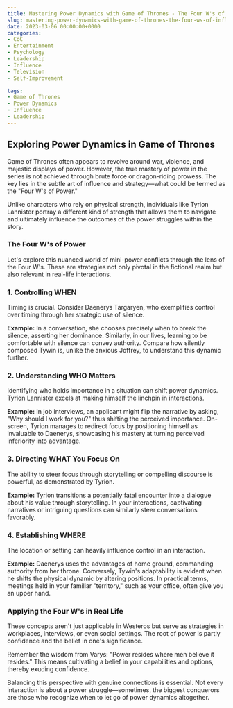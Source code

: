 ```yaml
---
title: Mastering Power Dynamics with Game of Thrones - The Four W's of Influence
slug: mastering-power-dynamics-with-game-of-thrones-the-four-ws-of-influence
date: 2023-03-06 00:00:00+0000
categories:
- CoC
- Entertainment
- Psychology
- Leadership
- Influence
- Television
- Self-Improvement

tags:
- Game of Thrones
- Power Dynamics
- Influence
- Leadership
---
```


## Exploring Power Dynamics in Game of Thrones

Game of Thrones often appears to revolve around war, violence, and majestic displays of power. However, the true mastery of power in the series is not achieved through brute force or dragon-riding prowess. The key lies in the subtle art of influence and strategy—what could be termed as the "Four W's of Power."

Unlike characters who rely on physical strength, individuals like Tyrion Lannister portray a different kind of strength that allows them to navigate and ultimately influence the outcomes of the power struggles within the story.

### The Four W's of Power

Let's explore this nuanced world of mini-power conflicts through the lens of the Four W's. These are strategies not only pivotal in the fictional realm but also relevant in real-life interactions.

### 1. Controlling WHEN

Timing is crucial. Consider Daenerys Targaryen, who exemplifies control over timing through her strategic use of silence.

**Example:** In a conversation, she chooses precisely when to break the silence, asserting her dominance. Similarly, in our lives, learning to be comfortable with silence can convey authority. Compare how silently composed Tywin is, unlike the anxious Joffrey, to understand this dynamic further.

### 2. Understanding WHO Matters

Identifying who holds importance in a situation can shift power dynamics. Tyrion Lannister excels at making himself the linchpin in interactions.

**Example:** In job interviews, an applicant might flip the narrative by asking, "Why should I work for you?" thus shifting the perceived importance. On-screen, Tyrion manages to redirect focus by positioning himself as invaluable to Daenerys, showcasing his mastery at turning perceived inferiority into advantage.

### 3. Directing WHAT You Focus On

The ability to steer focus through storytelling or compelling discourse is powerful, as demonstrated by Tyrion.

**Example:** Tyrion transitions a potentially fatal encounter into a dialogue about his value through storytelling. In your interactions, captivating narratives or intriguing questions can similarly steer conversations favorably.

### 4. Establishing WHERE

The location or setting can heavily influence control in an interaction.

**Example:** Daenerys uses the advantages of home ground, commanding authority from her throne. Conversely, Tywin's adaptability is evident when he shifts the physical dynamic by altering positions. In practical terms, meetings held in your familiar "territory," such as your office, often give you an upper hand.

### Applying the Four W's in Real Life

These concepts aren't just applicable in Westeros but serve as strategies in workplaces, interviews, or even social settings. The root of power is partly confidence and the belief in one's significance.

Remember the wisdom from Varys: "Power resides where men believe it resides." This means cultivating a belief in your capabilities and options, thereby exuding confidence.

Balancing this perspective with genuine connections is essential. Not every interaction is about a power struggle—sometimes, the biggest conquerors are those who recognize when to let go of power dynamics altogether.

